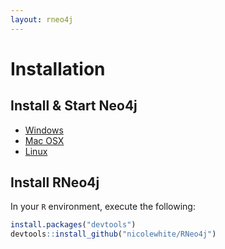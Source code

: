 ```yaml
---
layout: rneo4j
---
```

        
# Installation

## Install & Start Neo4j

* [Windows](http://docs.neo4j.org/chunked/stable/server-installation.html#windows-install)
* [Mac OSX](http://docs.neo4j.org/chunked/stable/server-installation.html#osx-install)
* [Linux](http://docs.neo4j.org/chunked/stable/server-installation.html#linux-install)

## Install RNeo4j

In your `R` environment, execute the following:

```r
install.packages("devtools")
devtools::install_github("nicolewhite/RNeo4j")
```

